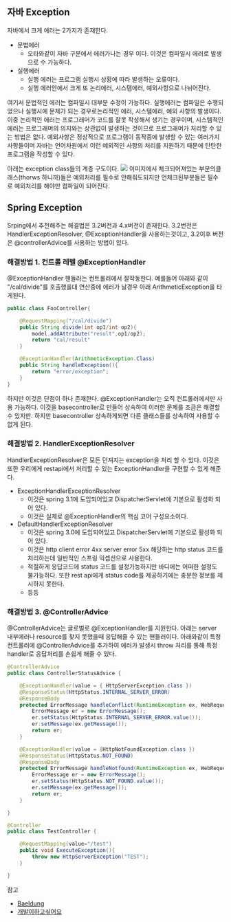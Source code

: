 ## 자바 Exception
자바에서 크게 에러는 2가지가 존재한다.

* 문법에러
	* 오타와같이 자바 구문에서 에러가나는 경우 이다. 이것은 컴파일시 에러로 발생으로 수 가능하다.
* 실행에러
	* 실행 에러는 프로그램 실행시 상황에 따라 발생하는 오류이다.
	* 실행 에러안에서 크게 또 논리에러, 시스템에러, 예외사항으로 나뉘어진다.

여기서 문법적인 에러는 컴파일시 대부분 수정이 가능하다. 실행에러는 컴파일은 수행되었으나 실행시에 문제가 되는 경우로논리적인 에러, 시스템에러, 예외 사항의 발생이다. 이중 논리적인 에러는 프로그래머가 코드를 잘못 작성해서 생기는 경우이며, 시스템적인 에러는 프로그래머의 의지와는 상관없이 발생하는 것이므로 프로그래머가 처리할 수 있는 방법은 없다. 예외사항은 정상적으로 프로그램이 동작중에 발생할 수 있는 여러가지 사항들이며 자바는 언어차원에서 이런 예외적인 사항의 처리를 지원하기 때문에 탄탄한 프로그램을 작성할 수 있다.


아래는 exception class들의 계층 구도이다.
![](http://i.imgur.com/NHoaID9.jpg)
이미지에서 체크되어져있는 부분의클래스(thorws 하니까)들은 예외처리를 필수로 안해줘도되지만 언체크된부분들은 필수로 예외처리를 해야만 컴파일이 되어진다.

## Spring Exception

Srping에서 추천해주는 해결법은 3.2버전과 4.x버전이 존재한다. 3.2번전은 HandlerExceptionResolver, @ExceptionHandler을 사용하는것이고, 3.2이후 버전은 @controllerAdvice를 사용하는 방법이 있다.

### 해결방법 1. 컨트롤 레벨 @ExceptionHandler
@ExceptionHandler 핸들러는 컨트롤러에서 잘작동한다. 예를들어 아래와 같이 "/cal/divide"를 호출했을대 연산중에 에러가 날경우 아래 ArithmeticException을 타게된다.

```java
public class FooController{

	@RequestMapping("/cal/divide")
	public String divide(int op1/int op2){
		model.addAttribute("result",op1/op2);
		return "cal/result"
	}

	@ExceptionHandler(ArithmeticException.Class)
	public String handleException(){
		return "error/exception";
	}
}
```

 하지만 이것은 단점이 하나 존재한다. @ExceptionHandler는 오직 컨트롤러에서만 사용 가능하다. 이것을 basecontroller로 만들어 상속하여 이러한 문제를 조금은 해결할 수 있지만. 하지만 basecontroller 상속하게되면 다른 클래스들를 상속하여 사용할 수 없게 된다.

###  해결방법 2. HandlerExceptionResolver

HandlerExceptionResolver은 모든 던져지는 exception을 처리 할 수 있다. 이것은 또한 우리에게 restapi에서 처리할 수 있는 ExceptionHandler을 구현할 수 있게 해준다.

* ExceptionHandlerExceptionResolver
	* 이것은 spring 3.1에 도입되어있고 DispatcherServlet에 기본으로 활성화 되어 있다.
	* 이것은 실제로  @ExceptionHandler의 핵심 코어 구성요소이다.
* DefaultHandlerExceptionResolver
	* 이것은 spring 3.0에 도입되어있고 DispatcherServlet에 기본으로 활성화 되어 있다.
	* 이것은 http client error 4xx server error 5xx 해당하는 http status 코드를 처리하는데 일반적인 스프링 익셉션으로 사용한다.
	* 적절하게 응답코드에 status 코드를 설정가능하지만 바디에는 어떠한 설정도 불가능하다. 또한 rest api에게 status code를 제공하기에는 충분한 정보를 제시하지 못한다.
	* 등등

###  해결방법 3. @ControllerAdvice
@ControllerAdvice는 글로벌로 @ExceptionHandler를 지원한다. 아래는 server 내부에러나 resource를 찾지 못했을때 응답해줄 수 있는 핸들러이다. 아래와같이 특정 컨트롤러에 @ControllerAdvice를 추가하여 에러가 발생시 throw 처리를 통해 특정 handler로 응답처리를 손쉽게 해줄 수 있다.

```java
@ControllerAdvice
public class ControllerStatusAdvice {

    @ExceptionHandler(value = { HttpServerException.class })
    @ResponseStatus(HttpStatus.INTERNAL_SERVER_ERROR)
    @ResponseBody
    protected ErrorMessage handleConflict(RuntimeException ex, WebRequest request) {
    	ErrorMessage er = new ErrorMessage();
    	er.setStatus(HttpStatus.INTERNAL_SERVER_ERROR.value());
    	er.setMessage(ex.getMessage());
        return er;
    }

    @ExceptionHandler(value = {HttpNotFoundException.class })
    @ResponseStatus(HttpStatus.NOT_FOUND)
    @ResponseBody
    protected ErrorMessage handleNotfound(RuntimeException ex, WebRequest request) {
    	ErrorMessage er = new ErrorMessage();
    	er.setStatus(HttpStatus.NOT_FOUND.value());
    	er.setMessage(ex.getMessage());
        return er;
    }

}

@Controller
public class TestController {

	@RequestMapping(value="/test")
	public void ExecuteException(){
		throw new HttpServerException("TEST");
	}

}

```


참고<br>
* [Baeldung](http://www.baeldung.com/exception-handling-for-rest-with-spring)<br>
* [개발이하고싶어요](http://hyeonstorage.tistory.com/199)
